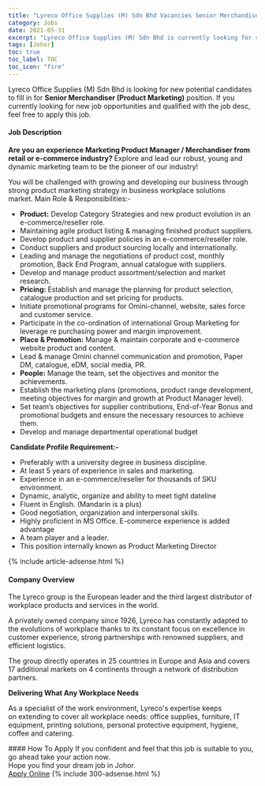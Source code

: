 ```yaml
---
title: "Lyreco Office Supplies (M) Sdn Bhd Vacancies Senior Merchandiser (Product Marketing)" 
category: Jobs 
date: 2021-05-31 
excerpt: "Lyreco Office Supplies (M) Sdn Bhd is currently looking for suitable person to fill in the Senior Merchandiser (Product Marketing) which based in Johor" 
tags: [Johor] 
toc: true 
toc_label: TOC 
toc_icon: "fire" 
--- 
```


<p>Lyreco Office Supplies (M) Sdn Bhd is looking for new potential candidates to fill in for <b>Senior Merchandiser (Product Marketing)</b> position. If you currently looking for new job opportunities and qualified with the job desc, feel free to apply this job.
</p><div><div><h4>Job Description</h4></div><div><div><span><div><p><strong>Are you an experience Marketing Product Manager / Merchandiser from retail or e-commerce industry? </strong>Explore and lead our robust, young and dynamic marketing team to be the pioneer of our industry!</p><p>You will be challenged with growing and developing our business through strong product marketing strategy in business workplace solutions market.&#160;Main Role &amp; Responsibilities:-</p><ul><li><strong>Product:</strong> Develop Category Strategies and new product evolution in an e-commerce/reseller role.</li><li>Maintaining agile product listing &amp; managing finished product suppliers.</li><li>Develop product and supplier policies in an e-commerce/reseller role.</li><li>Conduct suppliers and product sourcing locally and internationally.</li><li>Leading and manage the negotiations of product cost, monthly promotion, Back End Program, annual catalogue with suppliers.</li><li>Develop and manage product assortment/selection and market research.</li><li><strong>Pricing: </strong>Establish and manage the planning for product selection, catalogue production and set pricing for products.</li><li>Initiate promotional programs for Omini-channel, website, sales force and customer service.</li><li>Participate in the co-ordination of international Group Marketing for leverage re purchasing power and margin improvement.</li><li><strong>Place &amp; Promotion:</strong> Manage &amp; maintain corporate and e-commerce website product and content.</li><li>Lead &amp; manage Omini channel communication and promotion, Paper DM, catalogue, eDM, social media, PR.</li><li><strong>People:</strong> Manage the team, set the objectives and monitor the achievements.</li><li>Establish the marketing plans (promotions, product range development, meeting objectives for margin and growth at Product Manager level).&#160;</li><li>Set team&#8217;s objectives for supplier contributions, End-of-Year Bonus and promotional budgets and ensure the necessary resources to achieve them.</li><li>Develop and manage departmental operational budget</li></ul><p>&#160;<strong>Candidate Profile Requirement:-</strong></p><ul><li>Preferably with a university degree in business discipline.&#160;</li><li>At least 5 years of experience in sales and marketing.</li><li>Experience in an e-commerce/reseller for thousands of SKU environment.</li><li>Dynamic, analytic, organize and ability to meet tight dateline</li><li>Fluent in English. (Mandarin is a plus)</li><li>Good negotiation, organization and interpersonal skills.</li><li>Highly proficient in MS Office. E-commerce experience is added advantage</li><li>A team player and a leader.</li><li>This position internally known as Product Marketing Director</li></ul></div></span></div></div></div> 
{% include article-adsense.html %} 
<div><div><h4>Company Overview</h4></div><div><div><span><div><p>The Lyreco group is the European leader and the third largest distributor of workplace products and services in the world.&#160;</p><p>A privately owned company since 1926, Lyreco has constantly adapted to the evolutions of workplace thanks to its constant focus on excellence in customer experience, strong partnerships with renowned suppliers, and efficient logistics.&#160;</p><p>The group directly operates in 25 countries in Europe and Asia and covers 17 additional markets on 4 continents through a network of distribution partners.</p><p><strong>Delivering What Any Workplace Needs</strong></p><p>As a specialist of the work environment, Lyreco's expertise keeps on&#160;extending&#160;to cover&#160;all workplace needs: office supplies, furniture, IT equipment, printing solutions, personal protective equipment, hygiene, coffee and catering.</p></div></span></div></div></div> 
#### How To Apply 
If you confident and feel that this job is suitable to you, go ahead take your action now. <br/> 
Hope you find your dream job in Johor. <br/> 
<a href="https://www.jobstreet.com.my/en/job/senior-merchandiser-product-marketing-4579474?jobId=jobstreet-my-job-4579474&" class="btn btn--info" target="_blank" rel="nofollow noopenner">Apply Online</a> 
{% include 300-adsense.html %} 